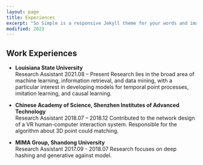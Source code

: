 ```yaml
---
layout: page
title: Experiences
excerpt: "So Simple is a responsive Jekyll theme for your words and images."
modified: 2023
---
```



## Work Experiences
- **Louisiana State University**<br/>
  Research Assistant    2021.08 – Present 
  Research lies in the broad area of machine learning, information retrieval, and data mining, with a particular interest in developing models for temporal point processes, imitation learning, and causal learning.
  <br/>

- **Chinese Academy of Science, Shenzhen Institutes of Advanced Technology**<br/>
  Research Assistant    2018.07 – 2018.12 
  Contributed to the network design of a VR human-computer interaction system.
  Responsible for the algorithm about 3D point could matching.
  <br/>

- **MIMA Group, Shandong University**<br/>
  Research Assistant    2017.09 - 2018.07 
  Research focuses on deep hashing and generative against model.
  <br/>






<!-- Looking for a simple, responsive, theme for your Jekyll powered blog? Well look no further. Here be **So Simple Theme**, the follow up to
[**Minimal Mistakes**](http://mmistakes.github.io/minimal-mistakes) --- by designer slash illustrator [Michael Rose](http://mademistakes.com).

## So Simple Theme is all about:

* Responsive templates. Looking good on mobile, tablet, and desktop.
* Gracefully degrading in older browsers. Compatible with Internet Explorer 9+ and all modern browsers.
* Minimal embellishments and subtle animations.
* Optional large feature images for posts and pages.
* [Custom 404 page]({{ site.url }}/404.html) to get you started.
* [Simple site search](https://github.com/christian-fei/Simple-Jekyll-Search)
* Support for Disqus Comments

<a markdown="0" href="{{ site.url }}/theme-setup" class="btn">Install So Simple Theme</a>

[^1]: Example: *domain.com/category-name/post-title* -->
